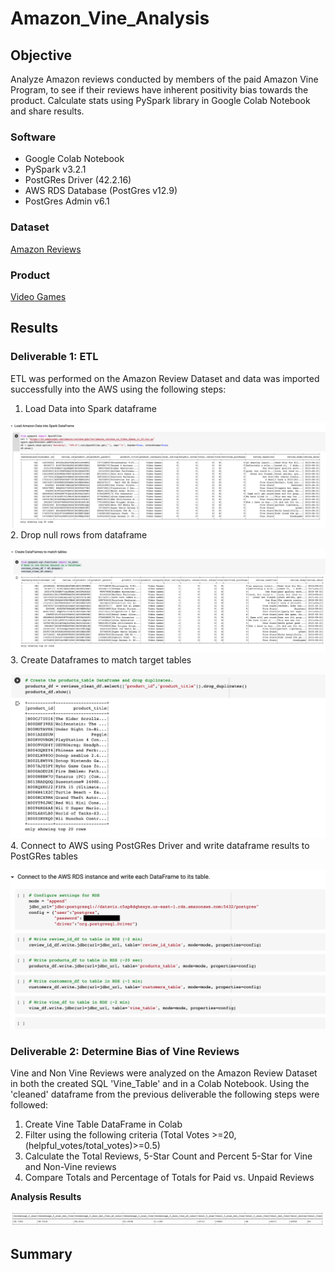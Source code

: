 # Amazon_Vine_Analysis

## Objective

Analyze Amazon reviews conducted by members of the paid Amazon Vine Program, to see if their reviews have inherent positivity bias towards the product. Calculate stats using PySpark library in Google Colab Notebook and share results.

### Software
- Google Colab Notebook
- PySpark v3.2.1
- PostGRes Driver (42.2.16)
- AWS RDS Database (PostGres v12.9)
- PostGres Admin v6.1

### Dataset
[Amazon Reviews](https://s3.amazonaws.com/amazon-reviews-pds/tsv/index.txt)

### Product
[Video Games](https://s3.amazonaws.com/amazon-reviews-pds/tsv/amazon_reviews_us_Video_Games_v1_00.tsv.gz)

## Results

### Deliverable 1: ETL
ETL was performed on the Amazon Review Dataset and data was imported successfully into the AWS using the following steps:

1. Load Data into Spark dataframe

![Load Data](https://github.com/srfassihi/Amazon_Vine_Analysis/blob/bd9ccbe27f5ce97967b8e2aa37f2d332b5160f71/resources/Screen%20Shot%202022-02-20%20at%205.31.31%20PM.png)
2. Drop null rows from dataframe

![Drop Nulls](https://github.com/srfassihi/Amazon_Vine_Analysis/blob/bd9ccbe27f5ce97967b8e2aa37f2d332b5160f71/resources/Screen%20Shot%202022-02-20%20at%205.31.47%20PM.png)
3. Create Dataframes to match target tables

![Create DataFrames-Products](https://github.com/srfassihi/Amazon_Vine_Analysis/blob/bd9ccbe27f5ce97967b8e2aa37f2d332b5160f71/resources/Screen%20Shot%202022-02-20%20at%205.32.09%20PM.png)
4. Connect to AWS using PostGRes Driver and write dataframe results to PostGRes tables

![Connect and Write Results](https://github.com/srfassihi/Amazon_Vine_Analysis/blob/bd9ccbe27f5ce97967b8e2aa37f2d332b5160f71/resources/Screen%20Shot%202022-02-20%20at%205.32.39%20PM.png)

### Deliverable 2: Determine Bias of Vine Reviews
Vine and Non Vine Reviews were analyzed on the Amazon Review Dataset in both the created SQL 'Vine_Table' and in a Colab Notebook. Using the 'cleaned' dataframe from the previous deliverable the following steps were followed:

1. Create Vine Table DataFrame in Colab
2. Filter using the following criteria (Total Votes >=20, (helpful_votes/total_votes)>=0.5)
3. Calculate the Total Reviews, 5-Star Count and Percent 5-Star for Vine and Non-Vine reviews
4. Compare Totals and Percentage of Totals for Paid vs. Unpaid Reviews

**Analysis Results**

![Analysis DataFrame](https://github.com/srfassihi/Amazon_Vine_Analysis/blob/bd9ccbe27f5ce97967b8e2aa37f2d332b5160f71/resources/Screen%20Shot%202022-02-20%20at%205.41.55%20PM.png)
 

## Summary
